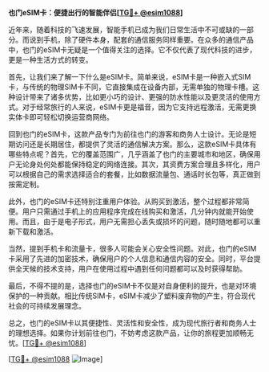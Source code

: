 **也门eSIM卡：便捷出行的智能伴侣[[TG💪+ @esim1088](https://t.me/s/esim1088)]**

近年来，随着科技的飞速发展，智能手机已成为我们日常生活中不可或缺的一部分。而说到手机，除了硬件本身，配套的通信服务同样重要。在众多的通信产品中，也门的eSIM卡无疑是一个值得关注的选择。它不仅代表了现代科技的进步，更是一种生活方式的转变。

首先，让我们来了解一下什么是eSIM卡。简单来说，eSIM卡是一种嵌入式SIM卡，与传统的物理SIM卡不同，它直接集成在设备内部，无需单独的物理卡槽。这种设计带来了诸多优势，比如更小巧的设计、更强的防水性能以及更灵活的使用方式。对于经常旅行的人来说，eSIM卡更是福音，因为它支持远程激活，无需更换实体卡即可轻松切换运营商网络。

回到也门的eSIM卡，这款产品专门为前往也门的游客和商务人士设计。无论是短期访问还是长期居住，都提供了灵活的通信解决方案。那么，这款eSIM卡具体有哪些特点呢？首先，它的覆盖范围广，几乎涵盖了也门的主要城市和地区，确保用户无论身处何处都能保持稳定的网络连接。其次，其资费方案合理且多样化，用户可以根据自己的需求选择适合的套餐，比如数据流量包、通话时长包等，真正做到按需定制。

此外，也门的eSIM卡还特别注重用户体验。从购买到激活，整个过程都非常简便。用户只需通过手机上的应用程序完成在线购买和激活，几分钟内就能开始使用。而且，由于是电子形式，用户无需担心丢失或损坏的问题，随时随地都可以重新下载和激活。

当然，提到手机卡和流量卡，很多人可能会关心安全性问题。对此，也门的eSIM卡采用了先进的加密技术，确保用户的个人信息和通信内容的安全。同时，平台提供全天候的技术支持，用户在使用过程中遇到任何问题都可以及时获得帮助。

最后，不得不提的是，选择也门的eSIM卡不仅是对自身便利的提升，也是对环境保护的一种贡献。相比传统SIM卡，eSIM卡减少了塑料废弃物的产生，符合现代社会的可持续发展理念。

总之，也门的eSIM卡以其便捷性、灵活性和安全性，成为现代旅行者和商务人士的理想选择。如果你计划前往也门，不妨考虑这款产品，让你的旅程更加顺畅无忧。[[TG💪+ @esim1088](https://t.me/s/esim1088)]

[[TG💪+ @esim1088](https://t.me/s/esim1088) ![Image](https://i.postimg.cc/4NQfJmqS/Snipaste-2025-05-13-00-14-12.png)]